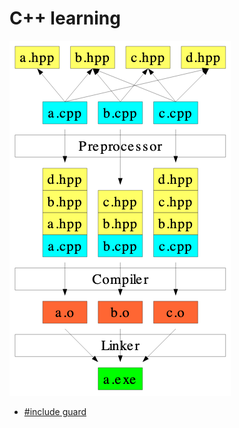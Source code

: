 # C++ learning

![C++ compiler](./cpp-compiler.png)

- [#include guard](https://en.wikipedia.org/wiki/Include_guard)

